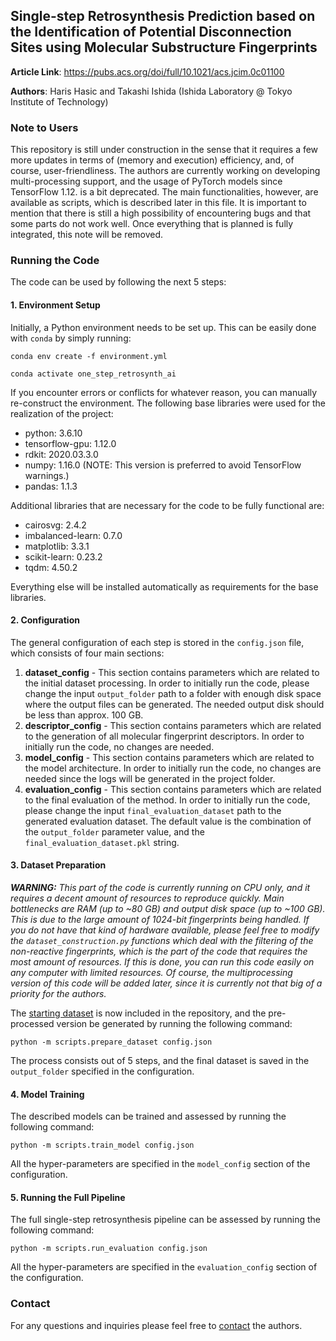 ## Single-step Retrosynthesis Prediction based on the Identification of Potential Disconnection Sites using Molecular Substructure Fingerprints
**Article Link**: https://pubs.acs.org/doi/full/10.1021/acs.jcim.0c01100

**Authors**: Haris Hasic and Takashi Ishida (Ishida Laboratory @ Tokyo Institute of Technology)


### Note to Users
This repository is still under construction in the sense that it requires a few more updates in terms of (memory and 
execution) efficiency, and, of course, user-friendliness. The authors are currently working on developing 
multi-processing support, and the usage of PyTorch models since TensorFlow 1.12. is a bit deprecated. The main 
functionalities, however, are available as scripts, which is described later in this file. It is important to mention 
that there is still a high possibility of encountering bugs and that some parts do not work well. Once everything that 
is planned is fully integrated, this note will be removed.


### Running the Code
The code can be used by following the next 5 steps:

#### 1. Environment Setup
Initially, a Python environment needs to be set up. This can be easily done with ```conda``` by simply running:

```shell script
conda env create -f environment.yml
```
```shell script
conda activate one_step_retrosynth_ai
```

If you encounter errors or conflicts for whatever reason, you can manually re-construct the environment. The following 
base libraries were used for the realization of the project:

* python: 3.6.10
* tensorflow-gpu: 1.12.0
* rdkit: 2020.03.3.0
* numpy: 1.16.0 (NOTE: This version is preferred to avoid TensorFlow warnings.)
* pandas: 1.1.3

Additional libraries that are necessary for the code to be fully functional are:

* cairosvg: 2.4.2
* imbalanced-learn: 0.7.0
* matplotlib: 3.3.1
* scikit-learn: 0.23.2
* tqdm: 4.50.2

Everything else will be installed automatically as requirements for the base libraries.

#### 2. Configuration
The general configuration of each step is stored in the `config.json` file, which consists of four main sections:

1. **dataset_config** - This section contains parameters which are related to the initial dataset processing. In order
   to initially run the code, please change the input `output_folder` path to a folder with enough disk space where the 
   output files can be generated. The needed output disk should be less than approx. 100 GB.
2. **descriptor_config** - This section contains parameters which are related to the generation of all molecular 
   fingerprint descriptors. In order to initially run the code, no changes are needed. 
3. **model_config** - This section contains parameters which are related to the model architecture. In order to 
   initially run the code, no changes are needed since the logs will be generated in the project folder.
4. **evaluation_config** - This section contains parameters which are related to the final evaluation of the method. In 
   order to initially run the code, please change the input `final_evaluation_dataset` path to the generated evaluation 
   dataset. The default value is the combination of the `output_folder` parameter value, and the 
   `final_evaluation_dataset.pkl` string.

#### 3. Dataset Preparation
_**WARNING:** This part of the code is currently running on CPU only, and it requires a decent amount of resources to 
reproduce quickly. Main bottlenecks are RAM (up to ~80 GB) and output disk space (up to ~100 GB). This is due to the 
large amount of 1024-bit fingerprints being handled. If you do not have that kind of hardware available, please feel 
free to modify the `dataset_construction.py` functions which deal with the filtering of the non-reactive fingerprints, 
which is the part of the code that requires the most amount of resources. If this is done, you can run this code easily
on any computer with limited resources. Of course, the multiprocessing version of this code will be added later, since 
it is currently not that big of a priority for the authors._ 

The [starting dataset](https://github.com/connorcoley/retrosim/blob/master/retrosim/data/data_processed.csv) is now 
included in the repository, and the pre-processed version be generated by running the following command:

```shell script
python -m scripts.prepare_dataset config.json
```

The process consists out of 5 steps, and the final dataset is saved in the `output_folder` specified in the configuration. 

#### 4. Model Training
The described models can be trained and assessed by running the following command:

```shell script
python -m scripts.train_model config.json
```

All the hyper-parameters are specified in the `model_config` section of the configuration. 

#### 5. Running the Full Pipeline
The full single-step retrosynthesis pipeline can be assessed by running the following command:

```shell script
python -m scripts.run_evaluation config.json
```

All the hyper-parameters are specified in the `evaluation_config` section of the configuration.


### Contact
For any questions and inquiries please feel free to [contact](mailto:hasic@cb.cs.titech.ac.jp) the authors.
